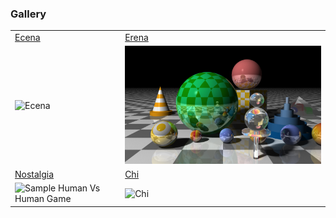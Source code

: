 ### Gallery

<table>
  <tr>
    <td><a href="https://github.com/melvic-ybanez/ecena">Ecena</a></td><td><a href="https://github.com/melvic-ybanez/erena">Erena</a></td>
  </tr>
  <tr>
    <td><img src="https://user-images.githubusercontent.com/4519785/219721638-855584bc-06f4-4ad7-aac9-5ccaa6bc10c6.png" width=500 alt="Ecena" /></td>
    <td><img src="https://raw.githubusercontent.com/melvic-ybanez/erena/screenshots/screenshots/erena.png" width=500 alt="Erena" /></tr>
  </tr>  
  <tr>
    <td><a href="https://github.com/melvic-ybanez/nostalgia">Nostalgia</a></td><td><a href="https://github.com/melvic-ybanez/chi">Chi</a></td>  
  </tr>
  <tr>
    <td><img src="https://raw.githubusercontent.com/melvic-ybanez/nostalgia/screenshots/screenshots/nostalgia.png" alt="Sample Human Vs Human Game" width=500 /></td>
    <td><img src="https://user-images.githubusercontent.com/4519785/166489451-ba3cf4d5-66df-447c-9672-86bd7320fa6d.png" alt="Chi" width=500></td>
  </tr>
</table>  

<!--
**melvic-ybanez/melvic-ybanez** is a ✨ _special_ ✨ repository because its `README.md` (this file) appears on your GitHub profile.

Here are some ideas to get you started:

- 🔭 I’m currently working on ...
- 🌱 I’m currently learning ...
- 👯 I’m looking to collaborate on ...
- 🤔 I’m looking for help with ...
- 💬 Ask me about ...
- 📫 How to reach me: ...
- 😄 Pronouns: ...
- ⚡ Fun fact: ...
-->
